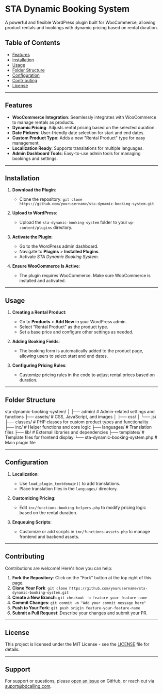 # STA Dynamic Booking System

A powerful and flexible WordPress plugin built for WooCommerce, allowing product rentals and bookings with dynamic pricing based on rental duration.

## Table of Contents

- [Features](#features)
- [Installation](#installation)
- [Usage](#usage)
- [Folder Structure](#folder-structure)
- [Configuration](#configuration)
- [Contributing](#contributing)
- [License](#license)

---

## Features

- **WooCommerce Integration**: Seamlessly integrates with WooCommerce to manage rentals as products.
- **Dynamic Pricing**: Adjusts rental pricing based on the selected duration.
- **Date Pickers**: User-friendly date selection for start and end dates.
- **Custom Product Type**: Adds a new "Rental Product" type for easy management.
- **Localization Ready**: Supports translations for multiple languages.
- **Admin Dashboard Tools**: Easy-to-use admin tools for managing bookings and settings.

---

## Installation

1. **Download the Plugin**:
   - Clone the repository: `git clone https://github.com/yourusername/sta-dynamic-booking-system.git`

2. **Upload to WordPress**:
   - Upload the `sta-dynamic-booking-system` folder to your `wp-content/plugins` directory.

3. **Activate the Plugin**:
   - Go to the WordPress admin dashboard.
   - Navigate to **Plugins** > **Installed Plugins**.
   - Activate *STA Dynamic Booking System*.

4. **Ensure WooCommerce Is Active**:
   - The plugin requires WooCommerce. Make sure WooCommerce is installed and activated.

---

## Usage

1. **Creating a Rental Product**:
   - Go to **Products** > **Add New** in your WordPress admin.
   - Select "Rental Product" as the product type.
   - Set a base price and configure other settings as needed.

2. **Adding Booking Fields**:
   - The booking form is automatically added to the product page, allowing users to select start and end dates.

3. **Configuring Pricing Rules**:
   - Customize pricing rules in the code to adjust rental prices based on duration.

---

## Folder Structure

sta-dynamic-booking-system/ │ ├── admin/ # Admin-related settings and functions ├── assets/ # CSS, JavaScript, and images │ ├── css/ │ └── js/ ├── classes/ # PHP classes for custom product types and functionality ├── inc/ # Helper functions and core logic ├── languages/ # Translation files ├── lib/ # External libraries and dependencies ├── templates/ # Template files for frontend display └── sta-dynamic-booking-system.php # Main plugin file


---

## Configuration

1. **Localization**:
   - Use `load_plugin_textdomain()` to add translations.
   - Place translation files in the `languages/` directory.

2. **Customizing Pricing**:
   - Edit `inc/functions-booking-helpers.php` to modify pricing logic based on the rental duration.

3. **Enqueuing Scripts**:
   - Customize or add scripts in `inc/functions-assets.php` to manage frontend and backend assets.

---

## Contributing

Contributions are welcome! Here's how you can help:

1. **Fork the Repository**: Click on the "Fork" button at the top right of this page.
2. **Clone Your Fork**: `git clone https://github.com/yourusername/sta-dynamic-booking-system.git`
3. **Create a New Branch**: `git checkout -b feature-your-feature-name`
4. **Commit Changes**: `git commit -m "Add your commit message here"`
5. **Push to Your Fork**: `git push origin feature-your-feature-name`
6. **Submit a Pull Request**: Describe your changes and submit your PR.

---

## License

This project is licensed under the MIT License - see the [LICENSE](LICENSE) file for details.

---

## Support

For support or questions, please [open an issue](https://github.com/yourusername/sta-dynamic-booking-system/issues) on GitHub, or reach out via [suport@bdcalling.com](mailto:support@bdcalling.com).

